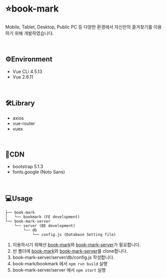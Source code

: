# ⭐book-mark
Mobile, Tablet, Desktop, Public PC 등 다양한 환경에서 자신만의 즐겨찾기를 이용하기 위해 개발하였습니다.

<br>

## ⚙Environment
- Vue CLi 4.5.13
- Vue 2.6.11


<br>

## 🛠Library
- axios
- vue-router
- vuex

<br>

## 🔩CDN
- bootstrap 5.1.3
- fonts.google (Noto Sans)

<br>

## 💻Usage
```
├── book-mark
│   └── bookmark (FE development)
└── book-mark-server
    └── server (BE development)
        └── db
            └── config.js (Database Setting file)
``` 
1. 이용하시기 위해선 [book-mark](https://github.com/wogha95/book-mark)와 [book-mark-server](https://github.com/wogha95/book-mark-server)가 필요합니다.
2. 빈 폴더에 [book-mark](https://github.com/wogha95/book-mark)와 [book-mark-server](https://github.com/wogha95/book-mark-server)를 clone합니다.
3. book-mark-server/server/db/config.js 작성합니다.
4. book-mark/bookmark 에서 `npm run build` 실행
5. book-mark-server/server 에서 `npm start` 실행
